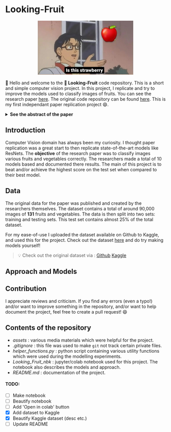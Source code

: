 # Looking-Fruit

<p align="center">
    <img width=300 height=170 src="assets/meme.jpeg">
</p>

:wave: Hello and welcome to the **:apple: Looking-Fruit** code repository. This is a short and simple computer vision project. In this project, I replicate and try to improve the models used to classify images of fruits. You can see the research paper [here](https://www.researchgate.net/publication/321475443_Fruit_recognition_from_images_using_deep_learning). The original code repository can be found [here](https://github.com/Horea94/Fruit-Images-Dataset). This is my first independant paper replication project :smile:.

<details>
  <summary markdown="span"><strong>See the abstract of the paper</strong></summary>
    In this paper we introduce a new, high-quality, dataset of images
containing fruits. We also present the results of some numerical experiment for training a neural network to detect fruits. We discuss the
reason why we chose to use fruits in this project by proposing a few
applications that could use such classifier.
</details>

## Introduction

Computer Vision domain has always been my curiosity. I thought paper replication was a great start to then replicate state-of-the-art models like ResNets.
The **objective** of the research paper was to classify images various fruits and vegetables correctly. The researchers made a total of 10 models based and documented there results. The main of this project is to beat and/or achieve the highest score on the test set when compared to their best model.

## Data

The original data for the paper was published and created by the researchers themselves. The dataset contains a total of around 90,000 images of **131** fruits and vegetables. The data is then split into two sets: training and testing sets. This test set contains almost 25% of the total dataset.

For my ease-of-use I uploaded the dataset available on Github to Kaggle, and used this for the project. Check out the dataset [here](https://www.kaggle.com/datasets/ishandandekar/fruitimagedataset) and do try making models yourself!

> :bulb: Check out the original dataset via : [Github](https://github.com/Horea94/Fruit-Images-Dataset) [Kaggle](https://www.kaggle.com/datasets/moltean/fruits)

## Approach and Models

## Contribution

I appreciate reviews and criticism. If you find any errors (even a typo!) and/or want to improve something in the repository, and/or want to help document the project, feel free to create a pull request! :smile:

## Contents of the repository

- _assets_ : various media materials which were helpful for the project.
- _.gitignore_ : this file was used to make `git` not track certain private files.
- _helper_functions.py_ : python script containing various utility functions which were used during the modelling experiments.
- _Looking_Fruit_nbk_ : jupyter/colab notebook used for this project. The notebook also describes the models and approach.
- _README.md_ : documentation of the project.

#### TODO:

- [ ] Make notebook
- [ ] Beautify notebook
- [ ] Add 'Open in colab' button
- [x] Add dataset to Kaggle
- [x] Beautify Kaggle dataset (desc etc.)
- [ ] Update README
